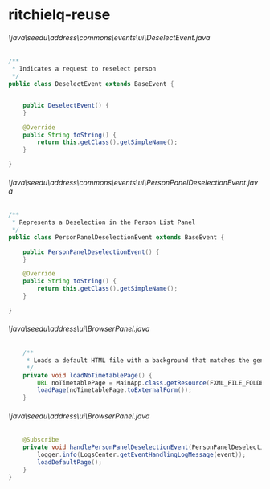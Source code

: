 # ritchielq-reuse
###### \java\seedu\address\commons\events\ui\DeselectEvent.java
``` java
/**
 * Indicates a request to reselect person
 */
public class DeselectEvent extends BaseEvent {


    public DeselectEvent() {
    }

    @Override
    public String toString() {
        return this.getClass().getSimpleName();
    }

}
```
###### \java\seedu\address\commons\events\ui\PersonPanelDeselectionEvent.java
``` java
/**
 * Represents a Deselection in the Person List Panel
 */
public class PersonPanelDeselectionEvent extends BaseEvent {

    public PersonPanelDeselectionEvent() {
    }

    @Override
    public String toString() {
        return this.getClass().getSimpleName();
    }

}
```
###### \java\seedu\address\ui\BrowserPanel.java
``` java
    /**
     * Loads a default HTML file with a background that matches the general theme.
     */
    private void loadNoTimetablePage() {
        URL noTimetablePage = MainApp.class.getResource(FXML_FILE_FOLDER + NO_TIMETABLE);
        loadPage(noTimetablePage.toExternalForm());
    }

```
###### \java\seedu\address\ui\BrowserPanel.java
``` java
    @Subscribe
    private void handlePersonPanelDeselectionEvent(PersonPanelDeselectionEvent event) {
        logger.info(LogsCenter.getEventHandlingLogMessage(event));
        loadDefaultPage();
    }
}
```
